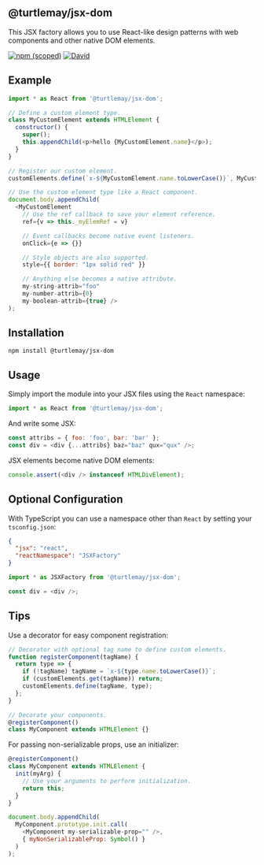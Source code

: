 ## @turtlemay/jsx-dom

This JSX factory allows you to use React-like design patterns with web components and other native DOM elements.

[![npm (scoped)](https://img.shields.io/npm/v/@turtlemay/jsx-dom.svg)]()
[![David](https://img.shields.io/david/dev/turtlemay/jsx-dom.svg)]()

## Example

```javascript
import * as React from '@turtlemay/jsx-dom';

// Define a custom element type.
class MyCustomElement extends HTMLElement {
  constructor() {
    super();
    this.appendChild(<p>hello {MyCustomElement.name}</p>);
  }
}

// Register our custom element.
customElements.define(`x-${MyCustomElement.name.toLowerCase()}`, MyCustomElement);

// Use the custom element type like a React component.
document.body.appendChild(
  <MyCustomElement
    // Use the ref callback to save your element reference.
    ref={v => this._myElemRef = v}

    // Event callbacks become native event listeners.
    onClick={e => {}}

    // Style objects are also supported.
    style={{ border: "1px solid red" }}

    // Anything else becomes a native attribute.
    my-string-attrib="foo"
    my-number-attrib={0}
    my-boolean-attrib={true} />
);
```

## Installation

```
npm install @turtlemay/jsx-dom
```

## Usage

Simply import the module into your JSX files using the `React` namespace:

```javascript
import * as React from '@turtlemay/jsx-dom';
```

And write some JSX:

```javascript
const attribs = { foo: 'foo', bar: 'bar' };
const div = <div {...attribs} baz="baz" qux="qux" />;
```

JSX elements become native DOM elements:

```javascript
console.assert(<div /> instanceof HTMLDivElement);
```

## Optional Configuration

With TypeScript you can use a namespace other than `React` by setting your `tsconfig.json`:

```json
{
  "jsx": "react",
  "reactNamespace": "JSXFactory"
}
```

```javascript
import * as JSXFactory from '@turtlemay/jsx-dom';

const div = <div />;
```

## Tips

Use a decorator for easy component registration:

```javascript
// Decorator with optional tag name to define custom elements.
function registerComponent(tagName) {
  return type => {
    if (!tagName) tagName = `x-${type.name.toLowerCase()}`;
    if (customElements.get(tagName)) return;
    customElements.define(tagName, type);
  };
}

// Decorate your components.
@registerComponent()
class MyComponent extends HTMLElement {}
```

For passing non-serializable props, use an initializer:

```javascript
@registerComponent()
class MyComponent extends HTMLElement {
  init(myArg) {
    // Use your arguments to perform initialization.
    return this;
  }
}

document.body.appendChild(
  MyComponent.prototype.init.call(
    <MyComponent my-serializable-prop="" />,
    { myNonSerializableProp: Symbol() }
  )
);
```
